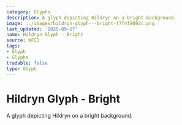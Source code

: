 ```yaml
---
category: Glyphs
description: A glyph depicting Hildryn on a bright background.
image: ../images/hildryn-glyph---bright-f7f4f8092c.png
last_updated: '2025-09-17'
name: Hildryn Glyph - Bright
source: WFCD
tags:
- Glyph
- Glyphs
tradable: false
type: Glyph
---
```


# Hildryn Glyph - Bright

A glyph depicting Hildryn on a bright background.

